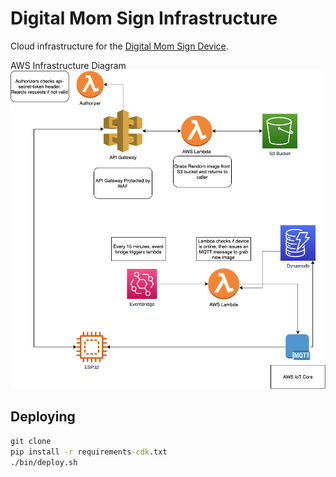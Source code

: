 # Digital Mom Sign Infrastructure

Cloud infrastructure for the [Digital Mom Sign Device](https://github.com/DaveBben/esp32_digital_mom_sign).

AWS Infrastructure Diagram
![AWS Infrastructure Diagram](aws_diagram_infra.png)

## Deploying

```cmd
git clone
pip install -r requirements-cdk.txt
./bin/deploy.sh
```